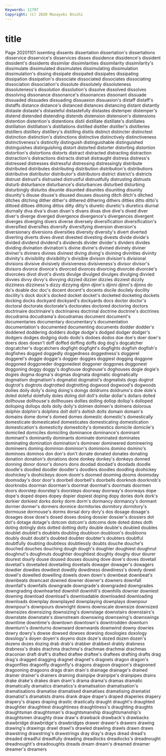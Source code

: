 ```yaml
---
Keywords: 11707
Copyright: (C) 2020 Masayuki Onishi
---
```


# title
Page 20201101
issenting
dissents dissertation dissertation's dissertations disservice disservice's disservices disses dissidence dissidence's
dissident dissident's dissidents dissimilar dissimilarities dissimilarity dissimilarity's dissimulate dissimulated dissimulates
dissimulating dissimulation dissimulation's dissing dissipate dissipated dissipates dissipating dissipation dissipation's
dissociate dissociated dissociates dissociating dissociation dissociation's dissolute dissolutely dissoluteness dissoluteness's
dissolution dissolution's dissolve dissolved dissolves dissolving dissonance dissonance's dissonances dissonant
dissuade dissuaded dissuades dissuading dissuasion dissuasion's distaff distaff's distaffs distance
distance's distanced distances distancing distant distantly distaste distaste's distasteful distastefully
distastes distemper distemper's distend distended distending distends distension distension's distensions
distention distention's distentions distil distillate distillate's distillates distillation distillation's distillations
distilled distiller distiller's distilleries distillers distillery distillery's distilling distils distinct
distincter distinctest distinction distinction's distinctions distinctive distinctively distinctiveness distinctiveness's distinctly
distinguish distinguishable distinguished distinguishes distinguishing distort distorted distorter distorting distortion
distortion's distortions distorts distract distracted distracting distraction distraction's distractions distracts
distrait distraught distress distress's distressed distresses distressful distressing distressingly distribute
distributed distributes distributing distribution distribution's distributions distributive distributor distributor's distributors
district district's districts distrust distrust's distrusted distrustful distrustfully distrusting distrusts
disturb disturbance disturbance's disturbances disturbed disturbing disturbingly disturbs disunite disunited
disunites disuniting disunity disunity's disuse disuse's disused disuses disusing ditch
ditch's ditched ditches ditching dither dither's dithered dithering dithers ditties
ditto ditto's dittoed dittoes dittoing dittos ditty ditty's diuretic diuretic's
diuretics diurnal diurnally diva diva's divan divan's divans divas dive
dive's dived diver diver's diverge diverged divergence divergence's divergences divergent
diverges diverging divers diverse diversely diversification diversification's diversified diversifies diversify
diversifying diversion diversion's diversionary diversions diversities diversity diversity's divert diverted
diverting diverts dives divest divested divesting divests divide divide's divided
dividend dividend's dividends divider divider's dividers divides dividing divination divination's
divine divine's divined divinely diviner diviner's diviners divines divinest diving
diving's divining divinities divinity divinity's divisibility divisibility's divisible division division's
divisional divisions divisive divisively divisiveness divisiveness's divisor divisor's divisors divorce
divorce's divorced divorces divorcing divorcée divorcée's divorcées divot divot's divots
divulge divulged divulges divulging divvied divvies divvy divvy's divvying dizzied
dizzier dizzies dizziest dizzily dizziness dizziness's dizzy dizzying djinn djinn's
djinni djinni's djinns do do's doable doc doc's docent docent's
docents docile docilely docility docility's dock dock's docked docket docket's
docketed docketing dockets docking docks dockyard dockyard's dockyards docs doctor
doctor's doctoral doctorate doctorate's doctorates doctored doctoring doctors doctrinaire doctrinaire's
doctrinaires doctrinal doctrine doctrine's doctrines docudrama docudrama's docudramas document document's
documentaries documentary documentary's documentation documentation's documented documenting documents dodder dodder's
doddered doddering dodders dodge dodge's dodged dodger dodger's dodgers dodges
dodging dodo dodo's dodoes dodos doe doe's doer doer's doers
does doesn't doff doffed doffing doffs dog dog's dogcatcher dogcatcher's
dogcatchers dogfight dogfight's dogfights dogfish dogfish's dogfishes dogged doggedly doggedness
doggedness's doggerel doggerel's doggie doggie's doggier doggies doggiest dogging doggone
doggoned doggoneder doggonedest doggoner doggones doggonest doggoning doggy doggy's doghouse
doghouse's doghouses dogie dogie's dogies dogma dogma's dogmas dogmata dogmatic
dogmatically dogmatism dogmatism's dogmatist dogmatist's dogmatists dogs dogtrot dogtrot's dogtrots
dogtrotted dogtrotting dogwood dogwood's dogwoods doilies doily doily's doing doing's
doings doldrums doldrums's dole dole's doled doleful dolefully doles doling
doll doll's dollar dollar's dollars dolled dollhouse dollhouse's dollhouses dollies
dolling dollop dollop's dolloped dolloping dollops dolls dolly dolly's dolmen
dolmen's dolmens dolorous dolphin dolphin's dolphins dolt dolt's doltish dolts
domain domain's domains dome dome's domed domes domestic domestic's domestically
domesticate domesticated domesticates domesticating domestication domestication's domesticity domesticity's domestics domicile
domicile's domiciled domiciles domiciling dominance dominance's dominant dominant's dominantly dominants
dominate dominated dominates dominating domination domination's domineer domineered domineering domineers
doming dominion dominion's dominions domino domino's dominoes dominos don don's
don't donate donated donates donating donation donation's donations done donkey
donkey's donkeys donned donning donor donor's donors dons doodad doodad's
doodads doodle doodle's doodled doodler doodler's doodlers doodles doodling doohickey
doohickey's doohickeys doom doom's doomed dooming dooms doomsday doomsday's door
door's doorbell doorbell's doorbells doorknob doorknob's doorknobs doorman doorman's doormat
doormat's doormats doormen doors doorstep doorstep's doorsteps doorway doorway's doorways
dope dope's doped dopes dopey dopier dopiest doping dopy dories
dork dork's dorkier dorkiest dorks dorky dorm dorm's dormancy dormancy's
dormant dormer dormer's dormers dormice dormitories dormitory dormitory's dormouse dormouse's
dorms dorsal dory dory's dos dosage dosage's dosages dose dose's
dosed doses dosing dossier dossier's dossiers dot dot's dotage dotage's
dotcom dotcom's dotcoms dote doted dotes doth doting dotingly dots
dotted dotting dotty double double's doubled doubles doublet doublet's doublets
doubling doubloon doubloon's doubloons doubly doubt doubt's doubted doubter doubter's
doubters doubtful doubtfully doubting doubtless doubtlessly doubts douche douche's douched
douches douching dough dough's doughier doughiest doughnut doughnut's doughnuts doughtier
doughtiest doughty doughy dour dourer dourest dourly douse doused douses
dousing dove dove's doves dovetail dovetail's dovetailed dovetailing dovetails dowager
dowager's dowagers dowdier dowdies dowdiest dowdily dowdiness dowdiness's dowdy dowel
dowel's dowelled dowelling dowels down down's downbeat downbeat's downbeats downcast
downed downer downer's downers downfall downfall's downfalls downgrade downgrade's downgraded
downgrades downgrading downhearted downhill downhill's downhills downier downiest downing download
download's downloadable downloaded downloading downloads downplay downplayed downplaying downplays downpour
downpour's downpours downright downs downscale downsize downsized downsizes downsizing downsizing's
downstage downstairs downstairs's downstate downstate's downstream downswing downswing's downswings downtime
downtime's downtown downtown's downtrodden downturn downturn's downturns downward downwards downwind
downy dowries dowry dowry's dowse dowsed dowses dowsing doxologies doxology
doxology's doyen doyen's doyens doze doze's dozed dozen dozen's dozens
dozes dozing drab drab's drabber drabbest drably drabness drabness's drabs
drachma drachma's drachmae drachmai drachmas draconian draft draft's drafted draftee
draftee's draftees drafting drafts drag drag's dragged dragging dragnet dragnet's
dragnets dragon dragon's dragonflies dragonfly dragonfly's dragons dragoon dragoon's dragooned
dragooning dragoons drags drain drain's drainage drainage's drained drainer drainer's
drainers draining drainpipe drainpipe's drainpipes drains drake drake's drakes dram
dram's drama drama's dramas dramatic dramatically dramatics dramatics's dramatisation dramatisation's
dramatisations dramatise dramatised dramatises dramatising dramatist dramatist's dramatists drams drank
drape drape's draped draperies drapery drapery's drapes draping drastic drastically
draught draught's draughted draughtier draughtiest draughtiness draughtiness's draughting draughts draughtsman
draughtsman's draughtsmanship draughtsmanship's draughtsmen draughty draw draw's drawback drawback's drawbacks
drawbridge drawbridge's drawbridges drawer drawer's drawers drawing drawing's drawings drawl
drawl's drawled drawling drawls drawn draws drawstring drawstring's drawstrings dray
dray's drays dread dread's dreaded dreadful dreadfully dreading dreadlocks dreadlocks's
dreadnought dreadnought's dreadnoughts dreads dream dream's dreamed dreamer dreamer's dreamers
